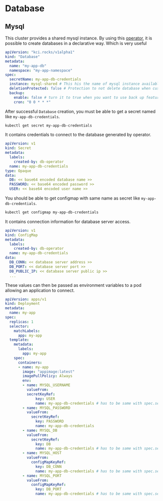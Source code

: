 # Database

## Mysql

This cluster provides a shared mysql instance.
By using this [operator](https://github.com/kloeckner-i/db-operator), it is possible to create databases in a declarative way. Which is very useful

```YAML
apiVersion: "kci.rocks/v1alpha1"
kind: "Database"
metadata:
  name: "my-app-db"
  namespace: "my-app-namespace"
spec:
  secretName: my-app-db-credentials
  instance: mysql-shared # This his the name of mysql instance available in the cluster
  deletionProtected: false # Protection to not delete database when custom resource is deleted
  backup:
    enable: false # turn it to true when you want to use back up feature. currently only support postgres
    cron: "0 0 * * *"
```

After successful `Database` creation, you must be able to get a secret named like `my-app-db-credentials`.

```bash
kubectl get secret my-app-db-credentials
```

It contains credentials to connect to the database generated by operator.

```YAML
apiVersion: v1
kind: Secret
metadata:
  labels:
    created-by: db-operator
  name: my-app-db-credentials
type: Opaque
data:
  DB: << base64 encoded database name >>
  PASSWORD: << base64 encoded password >>
  USER: << base64 encoded user name >>
```

You should be able to get configmap with same name as secret like `my-app-db-credentials`.

```bash
kubectl get configmap my-app-db-credentials
```

It contains connection information for database server access.

```YAML
apiVersion: v1
kind: ConfigMap
metadata:
  labels:
    created-by: db-operator
  name: my-app-db-credentials
data:
  DB_CONN: << database server address >>
  DB_PORT: << database server port >>
  DB_PUBLIC_IP: << database server public ip >>
  ...
```
These values can then be passed as environment variables to a pod allowing an application to connect.

```YAML
apiVersion: apps/v1
kind: Deployment
metadata:
  name: my-app
spec:
  replicas: 1
  selector:
    matchLabels:
      app: my-app
  template:
    metadata:
      labels:
        app: my-app
    spec:
      containers:
      - name: my-app
        image: "appimage:latest"
        imagePullPolicy: Always
        env:
        - name: MYSQL_USERNAME
          valueFrom:
          secretKeyRef:
              key: USER
              name: my-app-db-credentials # has to be same with spec.secretName of Database custom resource
        - name: MYSQL_PASSWORD
          valueFrom:
            secretKeyRef:
              key: PASSWORD
              name: my-app-db-credentials
        - name: MYSQL_DB
          valueFrom:
            secretKeyRef:
              key: DB
              name: my-app-db-credentials # has to be same with spec.secretName of Database custom resource
        - name: MYSQL_HOST
          valueFrom:
            configMapKeyRef:
              key: DB_CONN
              name: my-app-db-credentials # has to be same with spec.secretName of Database custom resource
        - name: MYSQL_PORT
          valueFrom:
            configMapKeyRef:
              key: DB_PORT
              name: my-app-db-credentials # has to be same with spec.secretName of Database custom resource
```